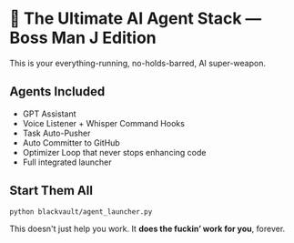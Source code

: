 # 🧠 The Ultimate AI Agent Stack — Boss Man J Edition

This is your everything-running, no-holds-barred, AI super-weapon.

## Agents Included
- GPT Assistant
- Voice Listener + Whisper Command Hooks
- Task Auto-Pusher
- Auto Committer to GitHub
- Optimizer Loop that never stops enhancing code
- Full integrated launcher

## Start Them All
```bash
python blackvault/agent_launcher.py
```

This doesn't just help you work. It **does the fuckin’ work for you**, forever.